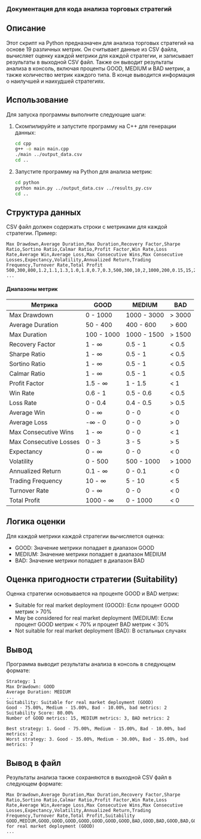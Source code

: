 
### Документация для кода анализа торговых стратегий

## Описание

Этот скрипт на Python предназначен для анализа торговых стратегий на основе 19 различных метрик. Он считывает данные из CSV файла, вычисляет оценку каждой метрики для каждой стратегии, и записывает результаты в выходной CSV файл. Также он выводит результаты анализа в консоль, включая проценты GOOD, MEDIUM и BAD метрик, а также количество метрик каждого типа. В конце выводится информация о наилучшей и наихудшей стратегиях.

## Использование

Для запуска программы выполните следующие шаги:

1. Скомпилируйте и запустите программу на C++ для генерации данных:
      ```bash
      cd cpp
      g++ -o main main.cpp
      ./main ../output_data.csv
      cd ..
      ```

2. Запустите программу на Python для анализа метрик:
    ```bash
    cd python
    python main.py ../output_data.csv ../results_py.csv
    cd ..
    ```


## Структура данных

CSV файл должен содержать строки с метриками для каждой стратегии. Пример:
```csv
Max Drawdown,Average Duration,Max Duration,Recovery Factor,Sharpe Ratio,Sortino Ratio,Calmar Ratio,Profit Factor,Win Rate,Loss Rate,Average Win,Average Loss,Max Consecutive Wins,Max Consecutive Losses,Expectancy,Volatility,Annualized Return,Trading Frequency,Turnover Rate,Total Profit
500,300,800,1.2,1.1,1.3,1.0,1.8,0.7,0.3,500,300,10,2,1000,200,0.15,15,2,1500
...
```

#### Диапазоны метрик

| Метрика               | GOOD                    | MEDIUM                  | BAD                |
|-----------------------|-------------------------|-------------------------|--------------------|
| Max Drawdown          | 0 - 1000                | 1000 - 3000             | > 3000             |
| Average Duration      | 50 - 400                | 400 - 600               | > 600              |
| Max Duration          | 100 - 1000              | 1000 - 1500             | > 1500             |
| Recovery Factor       | 1 - ∞                   | 0.5 - 1                 | < 0.5              |
| Sharpe Ratio          | 1 - ∞                   | 0.5 - 1                 | < 0.5              |
| Sortino Ratio         | 1 - ∞                   | 0.5 - 1                 | < 0.5              |
| Calmar Ratio          | 1 - ∞                   | 0.5 - 1                 | < 0.5              |
| Profit Factor         | 1.5 - ∞                 | 1 - 1.5                 | < 1                |
| Win Rate              | 0.6 - 1                 | 0.5 - 0.6               | < 0.5              |
| Loss Rate             | 0 - 0.4                 | 0.4 - 0.5               | > 0.5              |
| Average Win           | 0 - ∞                   | 0 - 0                   | < 0                |
| Average Loss          | -∞ - 0                  | 0 - 0                   | > 0                |
| Max Consecutive Wins  | 1 - ∞                   | 0 - 0                   | < 1                |
| Max Consecutive Losses| 0 - 3                   | 3 - 5                   | > 5                |
| Expectancy            | 0 - ∞                   | 0 - 0                   | < 0                |
| Volatility            | 0 - 500                 | 500 - 1000              | > 1000             |
| Annualized Return     | 0.1 - ∞                 | 0 - 0.1                 | < 0                |
| Trading Frequency     | 10 - ∞                  | 5 - 10                  | < 5                |
| Turnover Rate         | 0 - ∞                   | 0 - 0                   | < 0                |
| Total Profit          | 1000 - ∞                | 0 - 1000                | < 0                |

## Логика оценки

Для каждой метрики каждой стратегии вычисляется оценка:
- GOOD: Значение метрики попадает в диапазон GOOD
- MEDIUM: Значение метрики попадает в диапазон MEDIUM
- BAD: Значение метрики попадает в диапазон BAD

## Оценка пригодности стратегии (Suitability)

Оценка стратегии основывается на проценте GOOD и BAD метрик:
- Suitable for real market deployment (GOOD): Если процент GOOD метрик > 70%
- May be considered for real market deployment (MEDIUM): Если процент GOOD метрик < 70% и процент BAD метрик < 30%
- Not suitable for real market deployment (BAD): В остальных случаях

## Вывод

Программа выводит результаты анализа в консоль в следующем формате:
```
Strategy: 1
Max Drawdown: GOOD
Average Duration: MEDIUM
...
Suitability: Suitable for real market deployment (GOOD)
Good - 75.00%, Medium - 15.00%, Bad - 10.00%, bad metrics: 2
Suitability Score: 80.00%
Number of GOOD metrics: 15, MEDIUM metrics: 3, BAD metrics: 2

Best strategy: 1. Good - 75.00%, Medium - 15.00%, Bad - 10.00%, bad metrics: 2
Worst strategy: 3. Good - 35.00%, Medium - 30.00%, Bad - 35.00%, bad metrics: 7
```

## Вывод в файл

Результаты анализа также сохраняются в выходной CSV файл в следующем формате:
```csv
Max Drawdown,Average Duration,Max Duration,Recovery Factor,Sharpe Ratio,Sortino Ratio,Calmar Ratio,Profit Factor,Win Rate,Loss Rate,Average Win,Average Loss,Max Consecutive Wins,Max Consecutive Losses,Expectancy,Volatility,Annualized Return,Trading Frequency,Turnover Rate,Total Profit,Suitability
GOOD,MEDIUM,GOOD,GOOD,GOOD,GOOD,GOOD,GOOD,GOOD,BAD,GOOD,BAD,GOOD,BAD,GOOD,GOOD,GOOD,GOOD,GOOD,GOOD,Suitable for real market deployment (GOOD)
...
```
